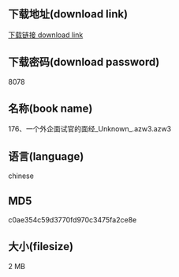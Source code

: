 ## 下载地址(download link)
[下载链接 download link](https://voluble-croquembouche-d321dc.netlify.app/?s=176%E3%80%81%E4%B8%80%E4%B8%AA%E5%A4%96%E4%BC%81%E9%9D%A2%E8%AF%95%E5%AE%98%E7%9A%84%E9%9D%A2%E7%BB%8F_Unknown_.azw3)

## 下载密码(download password)
8078

## 名称(book name)
176、一个外企面试官的面经_Unknown_.azw3.azw3

## 语言(language)
chinese

## MD5
c0ae354c59d3770fd970c3475fa2ce8e

## 大小(filesize)
2 MB
